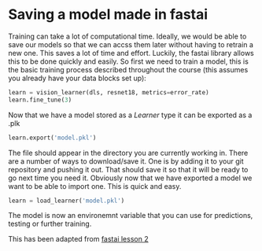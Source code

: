 # Saving a model made in fastai

Training can take a lot of computational time. Ideally, we would be able to save our models so that we can accss them later without having to retrain a new one. This saves a lot of time and effort. Luckily, the fastai library allows this to be done quickly and easily.
So first we need to train a model, this is the basic training process described throughout the course (this assumes you already have your data blocks set up):
```python
learn = vision_learner(dls, resnet18, metrics=error_rate)
learn.fine_tune(3)
```
Now that we have a model stored as a *Learner* type it can be exported as a .plk

```python
learn.export('model.pkl')
```

The file should appear in the directory you are currently working in. There are a number of ways to download/save it. One is by adding it to your git repository and pushing it out. That should save it so that it will be ready to go next time you need it. Obviously now that we have exported a model we want to be able to import one. This is quick and easy.

```python
learn = load_learner('model.pkl')
```

The model is now an environemnt variable that you can use for predictions, testing or further training.

This has been adapted from [fastai lesson 2](https://course.fast.ai/Lessons/lesson2.html)
